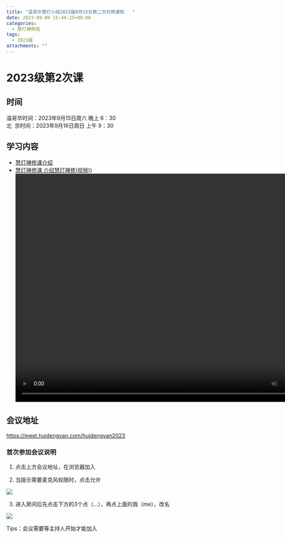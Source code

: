 ```yaml
---
title: "温哥华慧灯小组2023届9月15日第二次共修通知   "
date: 2023-09-09 15:44:25+08:00
categories:
  - 慧灯禅修班
tags:
  - 2023届
attachments: ""
---
```

# 2023级第2次课

## 时间

温哥华时间：2023年9月15日周六 晚上 6：30  
北  京时间：2023年9月16日周日 上午 9：30

## 学习内容

* [慧灯禅修课介绍](http://huidengchanxiu.net/wsb/book1/b1-0)
* [	慧灯禅修课 介绍慧灯禅修(视频))](https://v.huidengvan.com/hdv/video/%E6%85%A7%E7%81%AF%E7%A6%85%E4%BF%AE%E8%AF%BE%20%E4%BB%8B%E7%BB%8D%E6%85%A7%E7%81%AF%E7%A6%85%E4%BF%AE.mp4)
<video  src="https://v.huidengvan.com/hdv/video/%E6%85%A7%E7%81%AF%E7%A6%85%E4%BF%AE%E8%AF%BE%20%E4%BB%8B%E7%BB%8D%E6%85%A7%E7%81%AF%E7%A6%85%E4%BF%AE.mp4" width="800px" height="600px" controls="controls"></video>

## 会议地址

<https://meet.huidengvan.com/huidengvan2023>
###  首次参加会议说明
1.  点击上方会议地址，在浏览器加入

2. 当提示需要麦克风权限时，点击允许

![](/f/up/jetsi_allow_mic.png)  

3. 进入房间后先点击下方的3个点（...），再点上面的我（me），改名

![](/f/up/jetsi_chage_name.jpeg)

Tips：会议需要等主持人开始才能加入